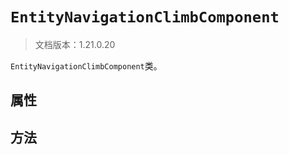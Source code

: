 # `EntityNavigationClimbComponent`

> 文档版本：1.21.0.20

`EntityNavigationClimbComponent`类。

## 属性

## 方法

